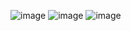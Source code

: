 ![image](https://github.com/user-attachments/assets/1f499900-57ab-453c-95a0-2e4ff59773e7)
![image](https://github.com/user-attachments/assets/b973954b-5d69-47de-bb90-ddc5aed4a2ea)
![image](https://github.com/user-attachments/assets/d3ac2ac3-b6a5-495a-a234-83e7e47cd22f)
